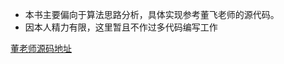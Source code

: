 - 本书主要偏向于算法思路分析，具体实现参考董飞老师的源代码。
- 因本人精力有限，这里暂且不作过多代码编写工作

[董老师源码地址](https://github.com/dongfeiwww/boolan)